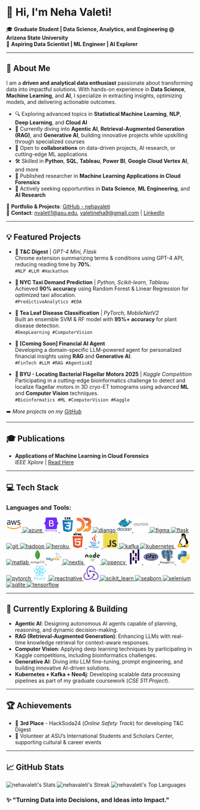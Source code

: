 # 👋 Hi, I'm Neha Valeti!

🎓 **Graduate Student | Data Science, Analytics, and Engineering @ Arizona State University**  
🤖 **Aspiring Data Scientist | ML Engineer | AI Explorer**

---

## 🚀 About Me
I am a **driven and analytical data enthusiast** passionate about transforming data into impactful solutions. With hands-on experience in **Data Science**, **Machine Learning**, and **AI**, I specialize in extracting insights, optimizing models, and delivering actionable outcomes.

- 🔍 Exploring advanced topics in **Statistical Machine Learning**, **NLP**, **Deep Learning**, and **Cloud AI**
- 🤖 Currently diving into **Agentic AI**, **Retrieval-Augmented Generation (RAG)**, and **Generative AI**, building innovative projects while upskilling through specialized courses
- 🤝 Open to **collaborations** on data-driven projects, AI research, or cutting-edge ML applications
- 🛠️ Skilled in **Python**, **SQL**, **Tableau**, **Power BI**, **Google Cloud Vertex AI**, and more
- 📝 Published researcher in **Machine Learning Applications in Cloud Forensics**  
- 🎯 Actively seeking opportunities in **Data Science**, **ML Engineering**, and **AI Research**

📂 **Portfolio & Projects**: [GitHub - nehavaleti](https://github.com/nehavaleti)  
📨 **Contact**: nvaleti1@asu.edu, valetineha9@gmail.com | [LinkedIn](https://linkedin.com/in/nehavaleti/)

---

## 💡 Featured Projects
- **🔹 T&C Digest** | *GPT-4 Mini, Flask*  
  Chrome extension summarizing terms & conditions using GPT-4 API, reducing reading time by **70%**.  
  `#NLP #LLM #Hackathon`

- **🔹 NYC Taxi Demand Prediction** | *Python, Scikit-learn, Tableau*  
  Achieved **90% accuracy** using Random Forest & Linear Regression for optimized taxi allocation.  
  `#PredictiveAnalytics #EDA`

- **🔹 Tea Leaf Disease Classification** | *PyTorch, MobileNetV2*  
  Built an ensemble SVM & RF model with **95%+ accuracy** for plant disease detection.  
  `#DeepLearning #ComputerVision`

- **🔹 [Coming Soon] Financial AI Agent**  
  Developing a domain-specific LLM-powered agent for personalized financial insights using **RAG** and **Generative AI**.  
  `#FinTech #LLM #RAG #AgenticAI`

- **🔹 BYU - Locating Bacterial Flagellar Motors 2025** | *Kaggle Competition*  
  Participating in a cutting-edge bioinformatics challenge to detect and localize flagellar motors in 3D cryo-ET tomograms using advanced **ML** and **Computer Vision** techniques.  
  `#Bioinformatics #ML #ComputerVision #Kaggle`


➡️ *More projects on my [GitHub](https://github.com/nehavaleti?tab=repositories)*

---

## 🎓 Publications
- **Applications of Machine Learning in Cloud Forensics**  
  *IEEE Xplore* | [Read Here](https://doi.org/10.1109/icscss57650.2023.10169719)

---

## 💻 Tech Stack
<h3 align="left">Languages and Tools:</h3>
<p align="left"> <a href="https://aws.amazon.com" target="_blank" rel="noreferrer"> <img src="https://raw.githubusercontent.com/devicons/devicon/master/icons/amazonwebservices/amazonwebservices-original-wordmark.svg" alt="aws" width="40" height="40"/> </a> <a href="https://azure.microsoft.com/en-in/" target="_blank" rel="noreferrer"> <img src="https://www.vectorlogo.zone/logos/microsoft_azure/microsoft_azure-icon.svg" alt="azure" width="40" height="40"/> </a> <a href="https://getbootstrap.com" target="_blank" rel="noreferrer"> <img src="https://raw.githubusercontent.com/devicons/devicon/master/icons/bootstrap/bootstrap-plain-wordmark.svg" alt="bootstrap" width="40" height="40"/> </a> <a href="https://www.w3schools.com/css/" target="_blank" rel="noreferrer"> <img src="https://raw.githubusercontent.com/devicons/devicon/master/icons/css3/css3-original-wordmark.svg" alt="css3" width="40" height="40"/> </a> <a href="https://d3js.org/" target="_blank" rel="noreferrer"> <img src="https://raw.githubusercontent.com/devicons/devicon/master/icons/d3js/d3js-original.svg" alt="d3js" width="40" height="40"/> </a> <a href="https://www.djangoproject.com/" target="_blank" rel="noreferrer"> <img src="https://cdn.worldvectorlogo.com/logos/django.svg" alt="django" width="40" height="40"/> </a> <a href="https://www.docker.com/" target="_blank" rel="noreferrer"> <img src="https://raw.githubusercontent.com/devicons/devicon/master/icons/docker/docker-original-wordmark.svg" alt="docker" width="40" height="40"/> </a> <a href="https://expressjs.com" target="_blank" rel="noreferrer"> <img src="https://raw.githubusercontent.com/devicons/devicon/master/icons/express/express-original-wordmark.svg" alt="express" width="40" height="40"/> </a> <a href="https://www.figma.com/" target="_blank" rel="noreferrer"> <img src="https://www.vectorlogo.zone/logos/figma/figma-icon.svg" alt="figma" width="40" height="40"/> </a> <a href="https://flask.palletsprojects.com/" target="_blank" rel="noreferrer"> <img src="https://www.vectorlogo.zone/logos/pocoo_flask/pocoo_flask-icon.svg" alt="flask" width="40" height="40"/> </a> <a href="https://git-scm.com/" target="_blank" rel="noreferrer"> <img src="https://www.vectorlogo.zone/logos/git-scm/git-scm-icon.svg" alt="git" width="40" height="40"/> </a> <a href="https://hadoop.apache.org/" target="_blank" rel="noreferrer"> <img src="https://www.vectorlogo.zone/logos/apache_hadoop/apache_hadoop-icon.svg" alt="hadoop" width="40" height="40"/> </a> <a href="https://heroku.com" target="_blank" rel="noreferrer"> <img src="https://www.vectorlogo.zone/logos/heroku/heroku-icon.svg" alt="heroku" width="40" height="40"/> </a> <a href="https://www.w3.org/html/" target="_blank" rel="noreferrer"> <img src="https://raw.githubusercontent.com/devicons/devicon/master/icons/html5/html5-original-wordmark.svg" alt="html5" width="40" height="40"/> </a> <a href="https://www.java.com" target="_blank" rel="noreferrer"> <img src="https://raw.githubusercontent.com/devicons/devicon/master/icons/java/java-original.svg" alt="java" width="40" height="40"/> </a> <a href="https://developer.mozilla.org/en-US/docs/Web/JavaScript" target="_blank" rel="noreferrer"> <img src="https://raw.githubusercontent.com/devicons/devicon/master/icons/javascript/javascript-original.svg" alt="javascript" width="40" height="40"/> </a> <a href="https://kafka.apache.org/" target="_blank" rel="noreferrer"> <img src="https://www.vectorlogo.zone/logos/apache_kafka/apache_kafka-icon.svg" alt="kafka" width="40" height="40"/> </a> <a href="https://kubernetes.io" target="_blank" rel="noreferrer"> <img src="https://www.vectorlogo.zone/logos/kubernetes/kubernetes-icon.svg" alt="kubernetes" width="40" height="40"/> </a> <a href="https://www.linux.org/" target="_blank" rel="noreferrer"> <img src="https://raw.githubusercontent.com/devicons/devicon/master/icons/linux/linux-original.svg" alt="linux" width="40" height="40"/> </a> <a href="https://www.mathworks.com/" target="_blank" rel="noreferrer"> <img src="https://upload.wikimedia.org/wikipedia/commons/2/21/Matlab_Logo.png" alt="matlab" width="40" height="40"/> </a> <a href="https://www.mongodb.com/" target="_blank" rel="noreferrer"> <img src="https://raw.githubusercontent.com/devicons/devicon/master/icons/mongodb/mongodb-original-wordmark.svg" alt="mongodb" width="40" height="40"/> </a> <a href="https://www.mysql.com/" target="_blank" rel="noreferrer"> <img src="https://raw.githubusercontent.com/devicons/devicon/master/icons/mysql/mysql-original-wordmark.svg" alt="mysql" width="40" height="40"/> </a> <a href="https://nextjs.org/" target="_blank" rel="noreferrer"> <img src="https://cdn.worldvectorlogo.com/logos/nextjs-2.svg" alt="nextjs" width="40" height="40"/> </a> <a href="https://nodejs.org" target="_blank" rel="noreferrer"> <img src="https://raw.githubusercontent.com/devicons/devicon/master/icons/nodejs/nodejs-original-wordmark.svg" alt="nodejs" width="40" height="40"/> </a> <a href="https://opencv.org/" target="_blank" rel="noreferrer"> <img src="https://www.vectorlogo.zone/logos/opencv/opencv-icon.svg" alt="opencv" width="40" height="40"/> </a> <a href="https://pandas.pydata.org/" target="_blank" rel="noreferrer"> <img src="https://raw.githubusercontent.com/devicons/devicon/2ae2a900d2f041da66e950e4d48052658d850630/icons/pandas/pandas-original.svg" alt="pandas" width="40" height="40"/> </a> <a href="https://www.php.net" target="_blank" rel="noreferrer"> <img src="https://raw.githubusercontent.com/devicons/devicon/master/icons/php/php-original.svg" alt="php" width="40" height="40"/> </a> <a href="https://www.postgresql.org" target="_blank" rel="noreferrer"> <img src="https://raw.githubusercontent.com/devicons/devicon/master/icons/postgresql/postgresql-original-wordmark.svg" alt="postgresql" width="40" height="40"/> </a> <a href="https://www.python.org" target="_blank" rel="noreferrer"> <img src="https://raw.githubusercontent.com/devicons/devicon/master/icons/python/python-original.svg" alt="python" width="40" height="40"/> </a> <a href="https://pytorch.org/" target="_blank" rel="noreferrer"> <img src="https://www.vectorlogo.zone/logos/pytorch/pytorch-icon.svg" alt="pytorch" width="40" height="40"/> </a> <a href="https://reactjs.org/" target="_blank" rel="noreferrer"> <img src="https://raw.githubusercontent.com/devicons/devicon/master/icons/react/react-original-wordmark.svg" alt="react" width="40" height="40"/> </a> <a href="https://reactnative.dev/" target="_blank" rel="noreferrer"> <img src="https://reactnative.dev/img/header_logo.svg" alt="reactnative" width="40" height="40"/> </a> <a href="https://redux.js.org" target="_blank" rel="noreferrer"> <img src="https://raw.githubusercontent.com/devicons/devicon/master/icons/redux/redux-original.svg" alt="redux" width="40" height="40"/> </a> <a href="https://scikit-learn.org/" target="_blank" rel="noreferrer"> <img src="https://upload.wikimedia.org/wikipedia/commons/0/05/Scikit_learn_logo_small.svg" alt="scikit_learn" width="40" height="40"/> </a> <a href="https://seaborn.pydata.org/" target="_blank" rel="noreferrer"> <img src="https://seaborn.pydata.org/_images/logo-mark-lightbg.svg" alt="seaborn" width="40" height="40"/> </a> <a href="https://www.selenium.dev" target="_blank" rel="noreferrer"> <img src="https://raw.githubusercontent.com/detain/svg-logos/780f25886640cef088af994181646db2f6b1a3f8/svg/selenium-logo.svg" alt="selenium" width="40" height="40"/> </a> <a href="https://www.sqlite.org/" target="_blank" rel="noreferrer"> <img src="https://www.vectorlogo.zone/logos/sqlite/sqlite-icon.svg" alt="sqlite" width="40" height="40"/> </a> <a href="https://www.tensorflow.org" target="_blank" rel="noreferrer"> <img src="https://www.vectorlogo.zone/logos/tensorflow/tensorflow-icon.svg" alt="tensorflow" width="40" height="40"/> </a> </p>


---

## 🌱 Currently Exploring & Building
- **Agentic AI**: Designing autonomous AI agents capable of planning, reasoning, and dynamic decision-making.
- **RAG (Retrieval-Augmented Generation)**: Enhancing LLMs with real-time knowledge retrieval for context-aware responses.
- **Computer Vision**: Applying deep learning techniques by participating in Kaggle competitions, including bioinformatics challenges.
- **Generative AI**: Diving into LLM fine-tuning, prompt engineering, and building innovative AI-driven solutions.
- **Kubernetes + Kafka + Neo4j**: Developing scalable data processing pipelines as part of my graduate coursework (*CSE 511 Project*).

---

## 🏆 Achievements
- 🥉 **3rd Place** - HackSoda24 (*Online Safety Track*) for developing T&C Digest  
- 🎤 Volunteer at ASU’s International Students and Scholars Center, supporting cultural & career events

---

## 📈 GitHub Stats
![nehavaleti's Stats](https://github-readme-stats.vercel.app/api?username=nehavaleti&theme=tokyonight&show_icons=true&hide_border=true&count_private=true)
![nehavaleti's Streak](https://github-readme-streak-stats.herokuapp.com/?user=nehavaleti&theme=tokyonight&hide_border=true)
![nehavaleti's Top Languages](https://github-readme-stats.vercel.app/api/top-langs/?username=nehavaleti&theme=tokyonight&show_icons=true&hide_border=true&layout=compact)

### ✨ "Turning Data into Decisions, and Ideas into Impact."


